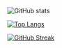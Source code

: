 ![GitHub stats](https://github-readme-stats.vercel.app/api?username=shashankskagnihotri&show_icons=true&theme=transparent&count_private=True&include_orgs=automl)

[![Top Langs](https://github-readme-stats.vercel.app/api/top-langs/?username=shashankskagnihotri&count_private=True&theme=transparent)](https://github.com/anuraghazra/github-readme-stats)

[![GitHub Streak](http://github-readme-streak-stats.herokuapp.com?user=shashankskagnihotri&theme=transparent&count_private=True)](https://git.io/streak-stats)
<!--
**shashankskagnihotri/shashankskagnihotri** is a ✨ _special_ ✨ repository because its `README.md` (this file) appears on your GitHub profile.

Here are some ideas to get you started:

- 🔭 I’m currently working on ...
- 🌱 I’m currently learning ...
- 👯 I’m looking to collaborate on ...
- 🤔 I’m looking for help with ...
- 💬 Ask me about ...
- 📫 How to reach me: ...
- 😄 Pronouns: ...
- ⚡ Fun fact: ...
### Hi there 👋
--> 
